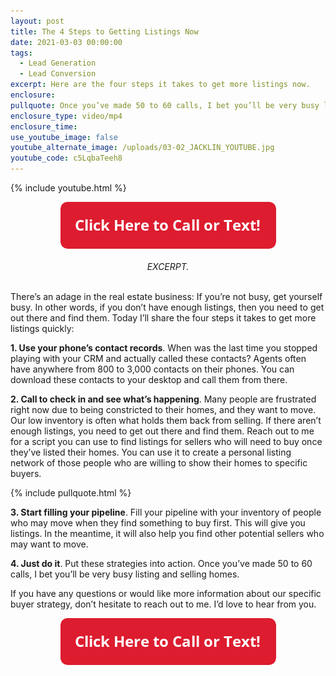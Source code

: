 ```yaml
---
layout: post
title: The 4 Steps to Getting Listings Now
date: 2021-03-03 00:00:00
tags:
  - Lead Generation
  - Lead Conversion
excerpt: Here are the four steps it takes to get more listings now.
enclosure:
pullquote: Once you’ve made 50 to 60 calls, I bet you’ll be very busy listing and selling homes.
enclosure_type: video/mp4
enclosure_time:
use_youtube_image: false
youtube_alternate_image: /uploads/03-02_JACKLIN_YOUTUBE.jpg
youtube_code: c5LqbaTeeh8
---
```


{% include youtube.html %}

<center><a href="tel:6306382600"><img src="uploads/Button - 345.png" width="345" height="75" /></a></center>

<center><br /><em>EXCERPT.</em></center>

<br>There’s an adage in the real estate business: If you’re not busy, get yourself busy. In other words, if you don’t have enough listings, then you need to get out there and find them. Today I’ll share the four steps it takes to get more listings quickly:

**1. Use your phone’s contact records**. When was the last time you stopped playing with your CRM and actually called these contacts? Agents often have anywhere from 800 to 3,000 contacts on their phones.  You can download these contacts to your desktop and call them from there.

**2. Call to check in and see what’s happening**. Many people are frustrated right now due to being constricted to their homes, and they want to move. Our low inventory is often what holds them back from selling. If there aren’t enough listings, you need to get out there and find them. Reach out to me for a script you can use to find listings for sellers who will need to buy once they’ve listed their homes. You can use it to create a personal listing network of those people who are willing to show their homes to specific buyers.

{% include pullquote.html %}

**3. Start filling your pipeline**. Fill your pipeline with your inventory of people who may move when they find something to buy first. This will give you listings. In the meantime, it will also help you find other potential sellers who may want to move.

**4. Just do it**. Put these strategies into action. Once you’ve made 50 to 60 calls, I bet you’ll be very busy listing and selling homes.

If you have any questions or would like more information about our specific buyer strategy, don’t hesitate to reach out to me. I’d love to hear from you.

<center><a href="tel:6306382600"><img src="uploads/Button - 345.png" width="345" height="75" /></a></center>
